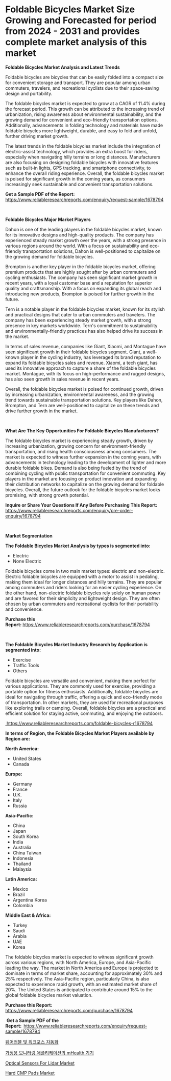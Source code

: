<p><h1>Foldable Bicycles Market Size Growing and Forecasted for period from 2024 - 2031 and provides complete market analysis of this market</h1></p><p><strong>Foldable Bicycles Market Analysis and Latest Trends</strong></p>
<p><p>Foldable bicycles are bicycles that can be easily folded into a compact size for convenient storage and transport. They are popular among urban commuters, travelers, and recreational cyclists due to their space-saving design and portability.</p><p>The foldable bicycles market is expected to grow at a CAGR of 11.4% during the forecast period. This growth can be attributed to the increasing trend of urbanization, rising awareness about environmental sustainability, and the growing demand for convenient and eco-friendly transportation options. Additionally, advancements in folding technology and materials have made foldable bicycles more lightweight, durable, and easy to fold and unfold, further driving market growth.</p><p>The latest trends in the foldable bicycles market include the integration of electric-assist technology, which provides an extra boost for riders, especially when navigating hilly terrains or long distances. Manufacturers are also focusing on designing foldable bicycles with innovative features such as built-in lights, GPS tracking, and smartphone connectivity, to enhance the overall riding experience. Overall, the foldable bicycles market is poised for significant growth in the coming years, as consumers increasingly seek sustainable and convenient transportation solutions.</p></p>
<p><strong>Get a Sample PDF of the Report:&nbsp;</strong> <a href="https://www.reliableresearchreports.com/enquiry/request-sample/1678794">https://www.reliableresearchreports.com/enquiry/request-sample/1678794</a></p>
<p>&nbsp;</p>
<p><strong>Foldable Bicycles Major Market Players</strong></p>
<p><p>Dahon is one of the leading players in the foldable bicycles market, known for its innovative designs and high-quality products. The company has experienced steady market growth over the years, with a strong presence in various regions around the world. With a focus on sustainability and eco-friendly transportation solutions, Dahon is well-positioned to capitalize on the growing demand for foldable bicycles.</p><p>Brompton is another key player in the foldable bicycles market, offering premium products that are highly sought after by urban commuters and cycling enthusiasts. The company has seen significant market growth in recent years, with a loyal customer base and a reputation for superior quality and craftsmanship. With a focus on expanding its global reach and introducing new products, Brompton is poised for further growth in the future.</p><p>Tern is a notable player in the foldable bicycles market, known for its stylish and practical designs that cater to urban commuters and travelers. The company has been experiencing steady market growth, with a strong presence in key markets worldwide. Tern's commitment to sustainability and environmentally-friendly practices has also helped drive its success in the market.</p><p>In terms of sales revenue, companies like Giant, Xiaomi, and Montague have seen significant growth in their foldable bicycles segment. Giant, a well-known player in the cycling industry, has leveraged its brand reputation to expand its foldable bicycles sales and revenue. Xiaomi, a tech giant, has used its innovative approach to capture a share of the foldable bicycles market. Montague, with its focus on high-performance and rugged designs, has also seen growth in sales revenue in recent years.</p><p>Overall, the foldable bicycles market is poised for continued growth, driven by increasing urbanization, environmental awareness, and the growing trend towards sustainable transportation solutions. Key players like Dahon, Brompton, and Tern are well-positioned to capitalize on these trends and drive further growth in the market.</p></p>
<p>&nbsp;</p>
<p><strong>What Are The Key Opportunities For Foldable Bicycles Manufacturers?</strong></p>
<p><p>The foldable bicycles market is experiencing steady growth, driven by increasing urbanization, growing concern for environment-friendly transportation, and rising health consciousness among consumers. The market is expected to witness further expansion in the coming years, with advancements in technology leading to the development of lighter and more durable foldable bikes. Demand is also being fueled by the trend of combining cycling with public transportation for convenient commuting. Key players in the market are focusing on product innovation and expanding their distribution networks to capitalize on the growing demand for foldable bicycles. Overall, the future outlook for the foldable bicycles market looks promising, with strong growth potential.</p></p>
<p><strong>Inquire or Share Your Questions If Any Before Purchasing This Report:</strong> <a href="https://www.reliableresearchreports.com/enquiry/pre-order-enquiry/1678794">https://www.reliableresearchreports.com/enquiry/pre-order-enquiry/1678794</a></p>
<p>&nbsp;</p>
<p><strong>Market Segmentation</strong></p>
<p><strong>The Foldable Bicycles Market Analysis by types is segmented into:</strong></p>
<p><ul><li>Electric</li><li>None Electric</li></ul></p>
<p><p>Foldable bicycles come in two main market types: electric and non-electric. Electric foldable bicycles are equipped with a motor to assist in pedaling, making them ideal for longer distances and hilly terrains. They are popular among commuters and riders looking for an easier cycling experience. On the other hand, non-electric foldable bicycles rely solely on human power and are favored for their simplicity and lightweight design. They are often chosen by urban commuters and recreational cyclists for their portability and convenience.</p></p>
<p><strong>Purchase this Report:&nbsp;</strong><a href="https://www.reliableresearchreports.com/purchase/1678794">https://www.reliableresearchreports.com/purchase/1678794</a></p>
<p>&nbsp;</p>
<p><strong>The Foldable Bicycles Market Industry Research by Application is segmented into:</strong></p>
<p><ul><li>Exercise</li><li>Traffic Tools</li><li>Others</li></ul></p>
<p><p>Foldable bicycles are versatile and convenient, making them perfect for various applications. They are commonly used for exercise, providing a portable option for fitness enthusiasts. Additionally, foldable bicycles are ideal for navigating through traffic, offering a quick and eco-friendly mode of transportation. In other markets, they are used for recreational purposes like exploring trails or camping. Overall, foldable bicycles are a practical and efficient solution for staying active, commuting, and enjoying the outdoors.</p></p>
<p><a href="https://www.reliableresearchreports.com/foldable-bicycles-r1678794">&nbsp;https://www.reliableresearchreports.com/foldable-bicycles-r1678794</a></p>
<p><strong>In terms of Region, the Foldable Bicycles Market Players available by Region are:</strong></p>
<p>
    <p> <strong> North America: </strong>
        <ul>
            <li>United States</li>
            <li>Canada</li>
        </ul>
        </p> 
    <p> <strong> Europe: </strong>
        <ul>
            <li>Germany</li>
            <li>France</li>
            <li>U.K.</li>
            <li>Italy</li>
            <li>Russia</li>
        </ul>
        </p> 
    <p> <strong> Asia-Pacific: </strong>
        <ul>
            <li>China</li>
            <li>Japan</li>
            <li>South Korea</li>
            <li>India</li>
            <li>Australia</li>
            <li>China Taiwan</li>
            <li>Indonesia</li>
            <li>Thailand</li>
            <li>Malaysia</li>
        </ul>
        </p> 
    <p> <strong> Latin America: </strong>
        <ul>
            <li>Mexico</li>
            <li>Brazil</li>
            <li>Argentina Korea</li>
            <li>Colombia</li>
        </ul>
        </p> 
    <p> <strong> Middle East & Africa: </strong>
        <ul>
            <li>Turkey</li>
            <li>Saudi</li>
            <li>Arabia</li>
            <li>UAE</li>
            <li>Korea</li>
        </ul>
    </p>
    </p>
<p><p>The foldable bicycles market is expected to witness significant growth across various regions, with North America, Europe, and Asia-Pacific leading the way. The market in North America and Europe is projected to dominate in terms of market share, accounting for approximately 30% and 25% respectively. The Asia-Pacific region, particularly China, is also expected to experience rapid growth, with an estimated market share of 20%. The United States is anticipated to contribute around 15% to the global foldable bicycles market valuation.</p></p>
<p><strong>Purchase this Report: </strong><a href="https://www.reliableresearchreports.com/purchase/1678794">https://www.reliableresearchreports.com/purchase/1678794</a></p>
<p>&nbsp;<strong>Get a Sample PDF of the Report:&nbsp;&nbsp;</strong><a href="https://www.reliableresearchreports.com/enquiry/request-sample/1678794">https://www.reliableresearchreports.com/enquiry/request-sample/1678794</a></p>
<p><strong></strong></p>
<p><p><a href="https://github.com/alfitoms13/Market-Research-Report-List-1/blob/main/727058293483.md">웨어러블 및 워크포스 자동화</a></p><p><a href="https://github.com/mofijurk071/Market-Research-Report-List-1/blob/main/844258493484.md">가정용 모니터링 애플리케이션의 mHealth 기기</a></p><p><a href="https://issuu.com/reportprime-2/docs/optical-sensors-for-lidar-market-size-2030.pptx">Optical Sensors For Lidar Market</a></p><p><a href="https://issuu.com/reportprime-2/docs/hard-cmp-pads-market-size-2030.pptx">Hard CMP Pads Market</a></p></p>